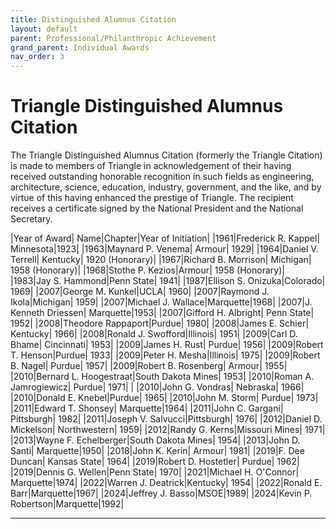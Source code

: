 ```yaml
---
title: Distinguished Alumnus Citation
layout: default
parent: Professional/Philanthropic Achievement
grand_parent: Individual Awards
nav_order: 3
---
```

# Triangle Distinguished Alumnus Citation

The Triangle Distinguished Alumnus Citation (formerly the Triangle Citation) is made to members of Triangle 
in acknowledgement of their having received outstanding honorable recognition in 
such fields as engineering, architecture, science, education, industry, 
government, and the like, and by virtue of this having enhanced the prestige of 
Triangle. The recipient receives a certificate signed by the National President 
and the National Secretary. 

|Year of Award| Name|Chapter|Year of Initiation|
|1961|Frederick R. Kappel| Minnesota|1923|
|1963|Maynard P. Venema| Armour| 1929|
|1964|Daniel V. Terrell| Kentucky| 1920 (Honorary)|
|1967|Richard B. Morrison| Michigan| 1958 (Honorary)|
|1968|Stothe P. Kezios|Armour| 1958 (Honorary)|
|1983|Jay S. Hammond|Penn State| 1941|
|1987|Ellison S. Onizuka|Colorado| 1969|
|2007|George M. Kunkel|UCLA| 1960|
|2007|Raymond J. Ikola|Michigan| 1959|
|2007|Michael J. Wallace|Marquette|1968|
|2007|J. Kenneth Driessen| Marquette|1953|
|2007|Gifford H. Albright| Penn State| 1952|
|2008|Theodore Rappaport|Purdue| 1980|
|2008|James E. Schier| Kentucky| 1966|
|2008|Ronald J. Swofford|Illinois| 1951|
|2009|Carl D. Bhame| Cincinnati| 1953|
|2009|James H. Rust| Purdue| 1956|
|2009|Robert T. Henson|Purdue| 1933|
|2009|Peter H. Mesha|Illinois| 1975|
|2009|Robert B. Nagel| Purdue| 1957|
|2009|Robert B. Rosenberg| Armour| 1955|
|2010|Bernard L. Hoogestraat|South Dakota Mines| 1953|
|2010|Roman A. Jamrogiewicz| Purdue| 1971| |
|2010|John G. Vondras| Nebraska| 1966|
|2010|Donald E. Knebel|Purdue| 1965|
|2010|John M. Storm| Purdue| 1973|
|2011|Edward T. Shonsey| Marquette|1964|
|2011|John C. Gargani| Pittsburgh| 1982|
|2011|Joseph V. Salvucci|Pittsburgh| 1976|
|2012|Daniel D. Mickelson| Northwestern| 1959|
|2012|Randy G. Kerns|Missouri Mines| 1971|
|2013|Wayne F. Echelberger|South Dakota Mines| 1954|
|2013|John D. Santi| Marquette|1950|
|2018|John K. Kerin| Armour| 1981|
|2019|F. Dee Duncan| Kansas State| 1964|
|2019|Robert D. Hostetler| Purdue| 1962|
|2019|Dennis G. Wellen|Penn State| 1970|
|2021|Michael H. O'Connor| Marquette|1974|
|2022|Warren J. Deatrick|Kentucky| 1954|
|2022|Ronald E. Barr|Marquette|1967|
|2024|Jeffrey J. Basso|MSOE|1989|
|2024|Kevin P. Robertson|Marquette|1992|

----